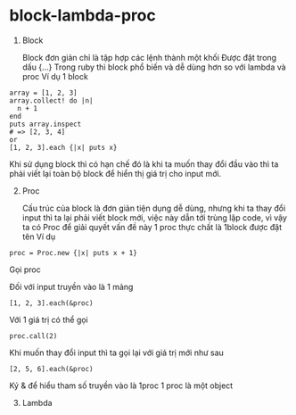 # block-lambda-proc
1. Block

    Block đơn giản chỉ là tập hợp các lệnh thành một khối
    Được đặt trong dấu {...}
    Trong ruby thì block phổ biến và dễ dùng hơn so với lambda và proc
    Ví dụ 1 block
```
array = [1, 2, 3]
array.collect! do |n|
  n + 1
end
puts array.inspect
# => [2, 3, 4]
or 
[1, 2, 3].each {|x| puts x}
```
Khi sử dụng block thì có hạn chế đó là khi ta muốn thay đổi đầu vào thì ta phải viết lại toàn bộ block để hiển thị giá trị cho input mới.

2. Proc

    Cấu trúc của block là đơn giản tiện dụng dễ dùng, nhưng khi ta thay đổi input thì ta lại phải viết block mới, việc này dẫn tới trùng lặp code, vì vậy ta có Proc để giải quyết vấn đề này
    1 proc thực chất là 1block được đặt tên
    Ví dụ
```
proc = Proc.new {|x| puts x + 1}
```
Gọi proc

  Đối với input truyền vào là 1 mảng 
  ```
  [1, 2, 3].each(&proc)
  ```
  Với 1 giá trị có thể gọi 
  ```
  proc.call(2)
  ```
  Khi muốn thay đổi input thì ta gọi lại với giá trị mới như sau
  ```
  [2, 5, 6].each(&proc)
  ```
  Ký & để hiểu tham số truyền vào là 1proc
1 proc là một object 

3. Lambda





























